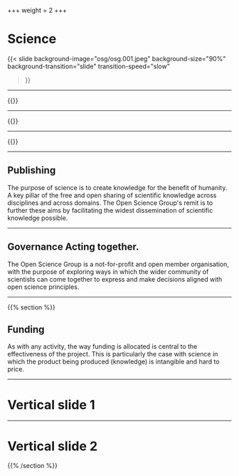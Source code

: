 +++
weight = 2
+++

# Science

{{< slide
  background-image="osg/osg.001.jpeg"
  background-size="90%"
  background-transition="slide"
  transition-speed="slow"
>}}

---

{{<slide background-image="osg/osg.002.jpeg" background-size="90%"
background-transition="slide" transition-speed="slow">}}

---

{{<slide background-image="osg/osg.003.jpeg" background-size="90%"
background-transition="slide" transition-speed="slow">}}

---

{{<slide background-image="osg/osg.004.jpeg" background-size="90%"
background-transition="slide" transition-speed="slow">}}

---

## Publishing

The purpose of science is to create knowledge for the benefit of humanity. A key pillar of the free and open sharing of scientific knowledge across disciplines and across domains. The Open Science Group's remit is to further these aims by facilitating the widest dissemination of scientific knowledge possible.

---

## Governance Acting together.

The Open Science Group is a not-for-profit and open member organisation, with the purpose of exploring ways in which the wider community of scientists can come together to express and make decisions aligned with open science principles.

---

{{% section %}}

## Funding

As with any activity, the way funding is allocated is central to the effectiveness of the project. This is particularly the case with science in which the product being produced (knowledge) is intangible and hard to price.

---

# Vertical slide 1

---

# Vertical slide 2

{{% /section %}}
